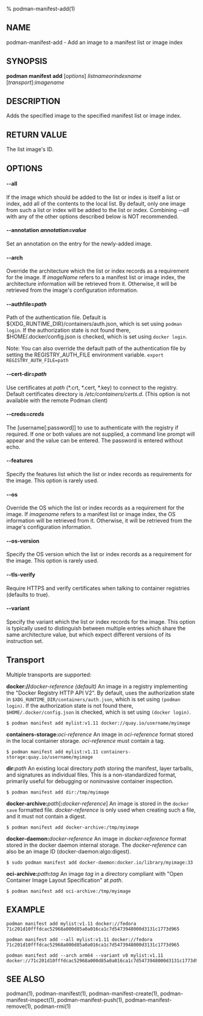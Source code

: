 % podman-manifest-add(1)

## NAME
podman\-manifest\-add - Add an image to a manifest list or image index

## SYNOPSIS
**podman manifest add** [*options*] *listnameorindexname* [*transport*]:*imagename*

## DESCRIPTION

Adds the specified image to the specified manifest list or image index.

## RETURN VALUE
The list image's ID.

## OPTIONS

#### **--all**

If the image which should be added to the list or index is itself a list or
index, add all of the contents to the local list.  By default, only one image
from such a list or index will be added to the list or index.  Combining
*--all* with any of the other options described below is NOT recommended.

#### **--annotation** *annotation=value*

Set an annotation on the entry for the newly-added image.

#### **--arch**

Override the architecture which the list or index records as a requirement for
the image.  If *imageName* refers to a manifest list or image index, the
architecture information will be retrieved from it.  Otherwise, it will be
retrieved from the image's configuration information.

#### **--authfile**=*path*

Path of the authentication file. Default is ${XDG\_RUNTIME\_DIR}/containers/auth.json, which is set using `podman login`.
If the authorization state is not found there, $HOME/.docker/config.json is checked, which is set using `docker login`.

Note: You can also override the default path of the authentication file by setting the REGISTRY\_AUTH\_FILE
environment variable. `export REGISTRY_AUTH_FILE=path`

#### **--cert-dir**=*path*

Use certificates at *path* (\*.crt, \*.cert, \*.key) to connect to the registry.
Default certificates directory is _/etc/containers/certs.d_. (This option is not available with the remote Podman client)

#### **--creds**=*creds*

The [username[:password]] to use to authenticate with the registry if required.
If one or both values are not supplied, a command line prompt will appear and the
value can be entered.  The password is entered without echo.

#### **--features**

Specify the features list which the list or index records as requirements for
the image.  This option is rarely used.

#### **--os**

Override the OS which the list or index records as a requirement for the image.
If *imagename* refers to a manifest list or image index, the OS information
will be retrieved from it.  Otherwise, it will be retrieved from the image's
configuration information.

#### **--os-version**

Specify the OS version which the list or index records as a requirement for the
image.  This option is rarely used.

#### **--tls-verify**

Require HTTPS and verify certificates when talking to container registries (defaults to true).

#### **--variant**

Specify the variant which the list or index records for the image.  This option
is typically used to distinguish between multiple entries which share the same
architecture value, but which expect different versions of its instruction set.

## Transport

 Multiple transports are supported:

  **docker://**_docker-reference_ _(default)_
  An image in a registry implementing the "Docker Registry HTTP API V2". By default, uses the authorization state in `$XDG_RUNTIME_DIR/containers/auth.json`, which is set using `(podman login)`. If the authorization state is not found there, `$HOME/.docker/config.json` is checked, which is set using `(docker login)`.

    $ podman manifest add mylist:v1.11 docker://quay.io/username/myimage

  **containers-storage:**_oci-reference_
  An image in _oci-reference_ format stored in the local container storage. _oci-reference_ must contain a tag.

    $ podman manifest add mylist:v1.11 containers-storage:quay.io/username/myimage

  **dir:**_path_
  An existing local directory _path_ storing the manifest, layer tarballs, and signatures as individual files. This
  is a non-standardized format, primarily useful for debugging or noninvasive container inspection.

    $ podman manifest add dir:/tmp/myimage

  **docker-archive:**_path_[**:**_docker-reference_]
  An image is stored in the `docker save` formatted file.  _docker-reference_ is only used when creating such a
  file, and it must not contain a digest.

    $ podman manifest add docker-archive:/tmp/myimage

  **docker-daemon:**_docker-reference_
  An image in _docker-reference_ format stored in the docker daemon internal storage. The _docker-reference_ can also be an image ID (docker-daemon:algo:digest).

    $ sudo podman manifest add docker-daemon:docker.io/library/myimage:33

  **oci-archive:**_path_**:**_tag_
  An image _tag_ in a directory compliant with "Open Container Image Layout Specification" at _path_.

    $ podman manifest add oci-archive:/tmp/myimage

## EXAMPLE

```
podman manifest add mylist:v1.11 docker://fedora
71c201d10fffdcac52968a000d85a0a016ca1c7d5473948000d3131c1773d965
```

```
podman manifest add --all mylist:v1.11 docker://fedora
71c201d10fffdcac52968a000d85a0a016ca1c7d5473948000d3131c1773d965
```

```
podman manifest add --arch arm64 --variant v8 mylist:v1.11 docker://71c201d10fffdcac52968a000d85a0a016ca1c7d5473948000d3131c1773d965
```

## SEE ALSO
podman(1), podman-manifest(1), podman-manifest-create(1), podman-manifest-inspect(1), podman-manifest-push(1), podman-manifest-remove(1), podman-rmi(1)
